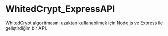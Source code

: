 # WhitedCrypt_ExpressAPI
WhitedCrypt algoritmasını uzaktan kullanabilmek için Node.js ve Express ile geliştirdiğim bir API.
